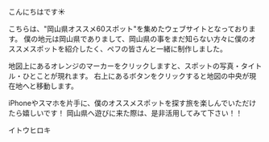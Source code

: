 こんにちはです☀︎

こちらは、"岡山県オススメ60スポット"を集めたウェブサイトとなっております。
僕の地元は岡山県でありまして、岡山県の事をまだ知らない方々に僕のオススメスポットを紹介したく、ペフの皆さんと一緒に制作しました。

地図上にあるオレンジのマーカーをクリックしますと、スポットの写真・タイトル・ひとことが現れます。
右上にあるボタンをクリックすると地図の中央が現在地へと移動します。

iPhoneやスマホを片手に、僕のオススメスポットを探す旅を楽しんでいただけたら嬉しいです！
岡山県へ遊びに来た際は、是非活用してみて下さい！！

イトウヒロキ
